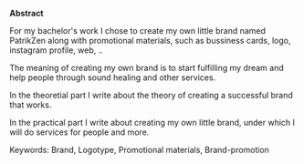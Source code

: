 **Abstract**

For my bachelor's work I chose to create my own little brand named PatrikZen along with promotional materials, such as bussiness cards, logo, instagram profile, web, ..

The meaning of creating my own brand is to start fulfilling my dream and help people through sound healing and other services.

In the theoretial part I write about the theory of creating a successful brand that works.

In the practical part I write about creating my own little brand, under which I will do services for people and more.

Keywords: Brand, Logotype, Promotional materials, Brand-promotion
